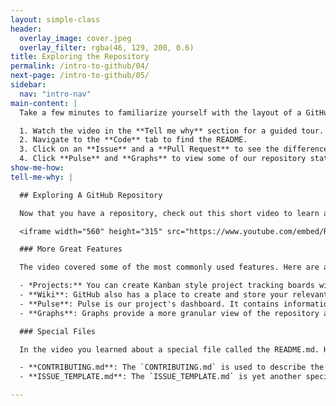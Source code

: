 ```yaml
---
layout: simple-class
header:
  overlay_image: cover.jpeg
  overlay_filter: rgba(46, 129, 200, 0.6)
title: Exploring the Repository
permalink: /intro-to-github/04/
next-page: /intro-to-github/05/
sidebar:
  nav: "intro-nav"
main-content: |
  Take a few minutes to familiarize yourself with the layout of a GitHub repository:

  1. Watch the video in the **Tell me why** section for a guided tour.
  2. Navigate to the **Code** tab to find the README.
  3. Click on an **Issue** and a **Pull Request** to see the difference (HINT: one contains changes to code, the other does not).
  4. Click **Pulse** and **Graphs** to view some of our repository stats.
show-me-how:
tell-me-why: |

  ## Exploring A GitHub Repository

  Now that you have a repository, check out this short video to learn about the key features it contains:

  <iframe width="560" height="315" src="https://www.youtube.com/embed/R8OAwrcMlRw" frameborder="0" allowfullscreen></iframe>

  ### More Great Features

  The video covered some of the most commonly used features. Here are a few other items of interest you can find GitHub repositories:

  - *Projects:** You can create Kanban style project tracking boards within GitHub.
  - **Wiki**: GitHub also has a place to create and store your relevant project documentation.
  - **Pulse**: Pulse is our project's dashboard. It contains information on the work that has been completed and the work in progress.
  - **Graphs**: Graphs provide a more granular view of the repository activity, including who has contributed, when the work has been done, and who has forked the repository.

  ### Special Files

  In the video you learned about a special file called the README.md. Here are a few other special files you can add to your repositories:

  - **CONTRIBUTING.md**: The `CONTRIBUTING.md` is used to describe the process for collaborating on the repository. The link to the `CONTRIBUTING.md` file is shown anytime someone begins to create a new issue or pull request.
  - **ISSUE_TEMPLATE.md**: The `ISSUE_TEMPLATE.md` is yet another special file you can use to pre-populate the body of an issue. For example, if you always want to gather certain types of information for bug reports, you can include it in the issue template and every new issue will be opened with your recommended starter text.

---
```

